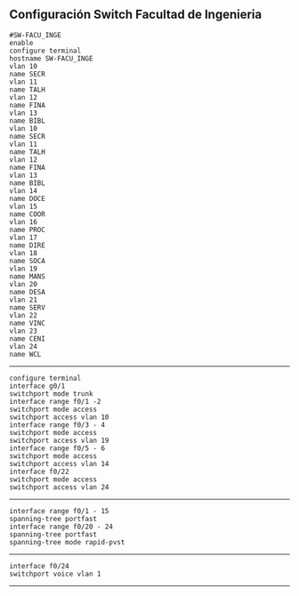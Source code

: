 ## Configuración Switch Facultad de Ingenieria
    #SW-FACU_INGE
    enable
    configure terminal
    hostname SW-FACU_INGE
    vlan 10
    name SECR
    vlan 11
    name TALH
    vlan 12
    name FINA
    vlan 13
    name BIBL
    vlan 10
    name SECR
    vlan 11
    name TALH
    vlan 12
    name FINA
    vlan 13
    name BIBL
    vlan 14
    name DOCE
    vlan 15
    name COOR
    vlan 16
    name PROC
    vlan 17
    name DIRE
    vlan 18
    name SOCA
    vlan 19
    name MANS
    vlan 20
    name DESA
    vlan 21
    name SERV
    vlan 22
    name VINC
    vlan 23
    name CENI
    vlan 24
    name WCL
---
    configure terminal
    interface g0/1
    switchport mode trunk
    interface range f0/1 -2
    switchport mode access
    switchport access vlan 10
    interface range f0/3 - 4
    switchport mode access
    switchport access vlan 19
    interface range f0/5 - 6
    switchport mode access
    switchport access vlan 14
    interface f0/22
    switchport mode access
    switchport access vlan 24
---
    interface range f0/1 - 15
    spanning-tree portfast
    interface range f0/20 - 24
    spanning-tree portfast
    spanning-tree mode rapid-pvst
---
    interface f0/24
    switchport voice vlan 1
---
